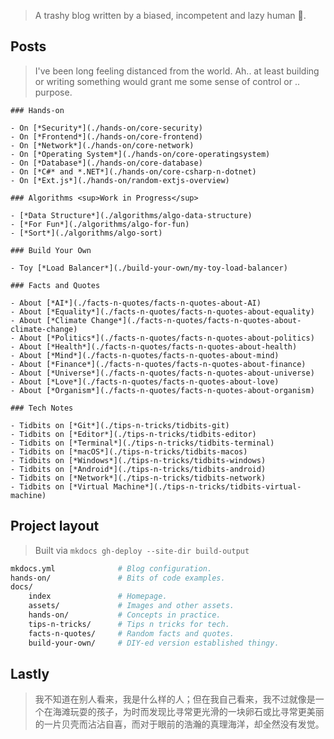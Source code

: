 > A trashy blog written by a biased, incompetent and lazy human 🤣.

## Posts

> I've been long feeling distanced from the world. Ah.. at least building or writing something would grant me some sense of control or .. purpose.

```markmap
### Hands-on

- On [*Security*](./hands-on/core-security)
- On [*Frontend*](./hands-on/core-frontend)
- On [*Network*](./hands-on/core-network)
- On [*Operating System*](./hands-on/core-operatingsystem)
- On [*Database*](./hands-on/core-database)
- On [*C#* and *.NET*](./hands-on/core-csharp-n-dotnet)
- On [*Ext.js*](./hands-on/random-extjs-overview)

### Algorithms <sup>Work in Progress</sup>

- [*Data Structure*](./algorithms/algo-data-structure)
- [*For Fun*](./algorithms/algo-for-fun)
- [*Sort*](./algorithms/algo-sort)

### Build Your Own

- Toy [*Load Balancer*](./build-your-own/my-toy-load-balancer)

### Facts and Quotes

- About [*AI*](./facts-n-quotes/facts-n-quotes-about-AI)
- About [*Equality*](./facts-n-quotes/facts-n-quotes-about-equality)
- About [*Climate Change*](./facts-n-quotes/facts-n-quotes-about-climate-change)
- About [*Politics*](./facts-n-quotes/facts-n-quotes-about-politics)
- About [*Health*](./facts-n-quotes/facts-n-quotes-about-health)
- About [*Mind*](./facts-n-quotes/facts-n-quotes-about-mind)
- About [*Finance*](./facts-n-quotes/facts-n-quotes-about-finance)
- About [*Universe*](./facts-n-quotes/facts-n-quotes-about-universe)
- About [*Love*](./facts-n-quotes/facts-n-quotes-about-love)
- About [*Organism*](./facts-n-quotes/facts-n-quotes-about-organism)

### Tech Notes

- Tidbits on [*Git*](./tips-n-tricks/tidbits-git)
- Tidbits on [*Editor*](./tips-n-tricks/tidbits-editor)
- Tidbits on [*Terminal*](./tips-n-tricks/tidbits-terminal)
- Tidbits on [*macOS*](./tips-n-tricks/tidbits-macos)
- Tidbits on [*Windows*](./tips-n-tricks/tidbits-windows)
- Tidbits on [*Android*](./tips-n-tricks/tidbits-android)
- Tidbits on [*Network*](./tips-n-tricks/tidbits-network)
- Tidbits on [*Virtual Machine*](./tips-n-tricks/tidbits-virtual-machine)
```

## Project layout

> Built via `mkdocs gh-deploy --site-dir build-output`

```sh
mkdocs.yml              # Blog configuration.
hands-on/               # Bits of code examples.
docs/
    index               # Homepage.
    assets/             # Images and other assets.
    hands-on/           # Concepts in practice.
    tips-n-tricks/      # Tips n tricks for tech.
    facts-n-quotes/     # Random facts and quotes.
    build-your-own/     # DIY-ed version established thingy.
```

## Lastly

> 我不知道在别人看来，我是什么样的人；但在我自己看来，我不过就像是一个在海滩玩耍的孩子，为时而发现比寻常更光滑的一块卵石或比寻常更美丽的一片贝壳而沾沾自喜，而对于眼前的浩瀚的真理海洋，却全然没有发觉。
